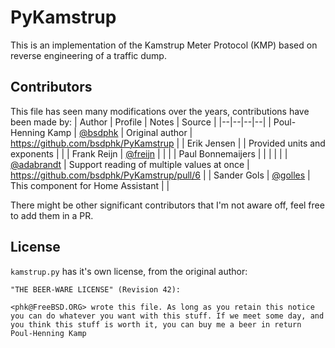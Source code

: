 # PyKamstrup

This is an implementation of the Kamstrup Meter Protocol (KMP) based
on reverse engineering of a traffic dump.

## Contributors

This file has seen many modifications over the years, contributions have been made by:
| Author | Profile | Notes | Source |
|--|--|--|--|
| Poul-Henning Kamp | [@bsdphk](https://github.com/bsdphk) | Original author | https://github.com/bsdphk/PyKamstrup |
| Erik Jensen | | Provided units and exponents | |
| Frank Reijn | [@freijn](https://github.com/freijn) | | |
| Paul Bonnemaijers | | | |
| | [@adabrandt](https://github.com/adabrandt) | Support reading of multiple values at once | https://github.com/bsdphk/PyKamstrup/pull/6 |
| Sander Gols | [@golles](https://github.com/golles) | This component for Home Assistant | |

There might be other significant contributors that I'm not aware off, feel free to add them in a PR.

## License

`kamstrup.py` has it's own license, from the original author:

```
"THE BEER-WARE LICENSE" (Revision 42):

<phk@FreeBSD.ORG> wrote this file. As long as you retain this notice you can do whatever you want with this stuff. If we meet some day, and you think this stuff is worth it, you can buy me a beer in return Poul-Henning Kamp
```
